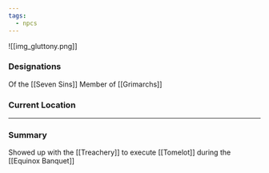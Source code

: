 ```yaml
---
tags:
  - npcs
---
```

![[img_gluttony.png]]

### Designations
Of the [[Seven Sins]]
Member of [[Grimarchs]]

### Current Location


___
### Summary
Showed up with the [[Treachery]] to execute [[Tomelot]] during the [[Equinox Banquet]]